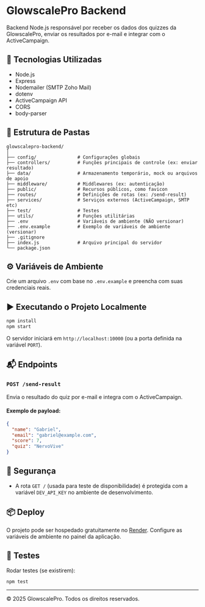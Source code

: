 
# GlowscalePro Backend

Backend Node.js responsável por receber os dados dos quizzes da GlowscalePro, enviar os resultados por e-mail e integrar com o ActiveCampaign.

## 🚀 Tecnologias Utilizadas

- Node.js
- Express
- Nodemailer (SMTP Zoho Mail)
- dotenv
- ActiveCampaign API
- CORS
- body-parser

## 📁 Estrutura de Pastas

```
glowscalepro-backend/
│
├── config/               # Configurações globais
├── controllers/          # Funções principais de controle (ex: enviar resultado)
├── data/                 # Armazenamento temporário, mock ou arquivos de apoio
├── middleware/           # Middlewares (ex: autenticação)
├── public/               # Recursos públicos, como favicon
├── routes/               # Definições de rotas (ex: /send-result)
├── services/             # Serviços externos (ActiveCampaign, SMTP etc)
├── test/                 # Testes
├── utils/                # Funções utilitárias
├── .env                  # Variáveis de ambiente (NÃO versionar)
├── .env.example          # Exemplo de variáveis de ambiente (versionar)
├── .gitignore
├── index.js              # Arquivo principal do servidor
└── package.json
```

## ⚙️ Variáveis de Ambiente

Crie um arquivo `.env` com base no `.env.example` e preencha com suas credenciais reais.

## ▶️ Executando o Projeto Localmente

```bash
npm install
npm start
```

O servidor iniciará em `http://localhost:10000` (ou a porta definida na variável `PORT`).

## 📬 Endpoints

### `POST /send-result`

Envia o resultado do quiz por e-mail e integra com o ActiveCampaign.

#### Exemplo de payload:

```json
{
  "name": "Gabriel",
  "email": "gabriel@example.com",
  "score": 7,
  "quiz": "NervoVive"
}
```

## 🔐 Segurança

- A rota `GET /` (usada para teste de disponibilidade) é protegida com a variável `DEV_API_KEY` no ambiente de desenvolvimento.

## 📦 Deploy

O projeto pode ser hospedado gratuitamente no [Render](https://render.com). Configure as variáveis de ambiente no painel da aplicação.

## 🧪 Testes

Rodar testes (se existirem):
```bash
npm test
```

---

© 2025 GlowscalePro. Todos os direitos reservados.
